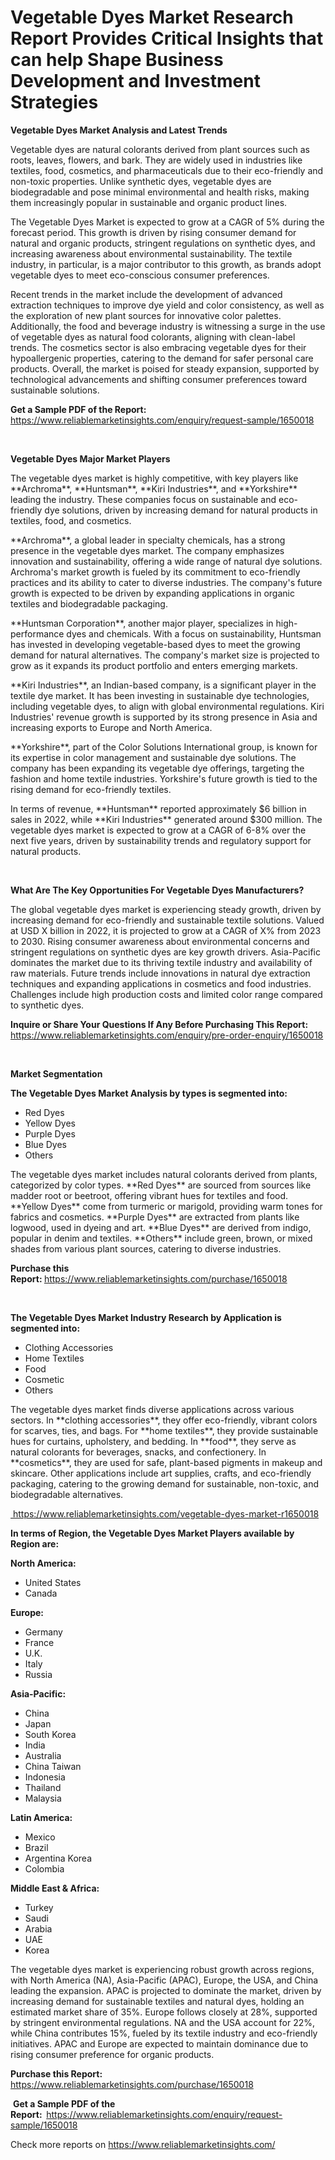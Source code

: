 <p><h1>Vegetable Dyes Market Research Report Provides Critical Insights that can help Shape Business Development and Investment Strategies</h1></p><p><strong>Vegetable Dyes Market Analysis and Latest Trends</strong></p>
<p><p>Vegetable dyes are natural colorants derived from plant sources such as roots, leaves, flowers, and bark. They are widely used in industries like textiles, food, cosmetics, and pharmaceuticals due to their eco-friendly and non-toxic properties. Unlike synthetic dyes, vegetable dyes are biodegradable and pose minimal environmental and health risks, making them increasingly popular in sustainable and organic product lines.</p><p>The Vegetable Dyes Market is expected to grow at a CAGR of 5% during the forecast period. This growth is driven by rising consumer demand for natural and organic products, stringent regulations on synthetic dyes, and increasing awareness about environmental sustainability. The textile industry, in particular, is a major contributor to this growth, as brands adopt vegetable dyes to meet eco-conscious consumer preferences.</p><p>Recent trends in the market include the development of advanced extraction techniques to improve dye yield and color consistency, as well as the exploration of new plant sources for innovative color palettes. Additionally, the food and beverage industry is witnessing a surge in the use of vegetable dyes as natural food colorants, aligning with clean-label trends. The cosmetics sector is also embracing vegetable dyes for their hypoallergenic properties, catering to the demand for safer personal care products. Overall, the market is poised for steady expansion, supported by technological advancements and shifting consumer preferences toward sustainable solutions.</p></p>
<p><strong>Get a Sample PDF of the Report:&nbsp;</strong> <a href="https://www.reliablemarketinsights.com/enquiry/request-sample/1650018?utm_campaign=2113&utm_medium=2&utm_source=Github&utm_content=ia&utm_term=25012025&utm_id=vegetable-dyes">https://www.reliablemarketinsights.com/enquiry/request-sample/1650018</a></p>
<p>&nbsp;</p>
<p><strong>Vegetable Dyes Major Market Players</strong></p>
<p><p>The vegetable dyes market is highly competitive, with key players like **Archroma**, **Huntsman**, **Kiri Industries**, and **Yorkshire** leading the industry. These companies focus on sustainable and eco-friendly dye solutions, driven by increasing demand for natural products in textiles, food, and cosmetics.</p><p>**Archroma**, a global leader in specialty chemicals, has a strong presence in the vegetable dyes market. The company emphasizes innovation and sustainability, offering a wide range of natural dye solutions. Archroma's market growth is fueled by its commitment to eco-friendly practices and its ability to cater to diverse industries. The company's future growth is expected to be driven by expanding applications in organic textiles and biodegradable packaging.</p><p>**Huntsman Corporation**, another major player, specializes in high-performance dyes and chemicals. With a focus on sustainability, Huntsman has invested in developing vegetable-based dyes to meet the growing demand for natural alternatives. The company's market size is projected to grow as it expands its product portfolio and enters emerging markets.</p><p>**Kiri Industries**, an Indian-based company, is a significant player in the textile dye market. It has been investing in sustainable dye technologies, including vegetable dyes, to align with global environmental regulations. Kiri Industries' revenue growth is supported by its strong presence in Asia and increasing exports to Europe and North America.</p><p>**Yorkshire**, part of the Color Solutions International group, is known for its expertise in color management and sustainable dye solutions. The company has been expanding its vegetable dye offerings, targeting the fashion and home textile industries. Yorkshire's future growth is tied to the rising demand for eco-friendly textiles.</p><p>In terms of revenue, **Huntsman** reported approximately $6 billion in sales in 2022, while **Kiri Industries** generated around $300 million. The vegetable dyes market is expected to grow at a CAGR of 6-8% over the next five years, driven by sustainability trends and regulatory support for natural products.</p></p>
<p>&nbsp;</p>
<p><strong>What Are The Key Opportunities For Vegetable Dyes Manufacturers?</strong></p>
<p><p>The global vegetable dyes market is experiencing steady growth, driven by increasing demand for eco-friendly and sustainable textile solutions. Valued at USD X billion in 2022, it is projected to grow at a CAGR of X% from 2023 to 2030. Rising consumer awareness about environmental concerns and stringent regulations on synthetic dyes are key growth drivers. Asia-Pacific dominates the market due to its thriving textile industry and availability of raw materials. Future trends include innovations in natural dye extraction techniques and expanding applications in cosmetics and food industries. Challenges include high production costs and limited color range compared to synthetic dyes.</p></p>
<p><strong>Inquire or Share Your Questions If Any Before Purchasing This Report:</strong> <a href="https://www.reliablemarketinsights.com/enquiry/pre-order-enquiry/1650018?utm_campaign=2113&utm_medium=2&utm_source=Github&utm_content=ia&utm_term=25012025&utm_id=vegetable-dyes">https://www.reliablemarketinsights.com/enquiry/pre-order-enquiry/1650018</a></p>
<p>&nbsp;</p>
<p><strong>Market Segmentation</strong></p>
<p><strong>The Vegetable Dyes Market Analysis by types is segmented into:</strong></p>
<p><ul><li>Red Dyes</li><li>Yellow Dyes</li><li>Purple Dyes</li><li>Blue Dyes</li><li>Others</li></ul></p>
<p><p>The vegetable dyes market includes natural colorants derived from plants, categorized by color types. **Red Dyes** are sourced from sources like madder root or beetroot, offering vibrant hues for textiles and food. **Yellow Dyes** come from turmeric or marigold, providing warm tones for fabrics and cosmetics. **Purple Dyes** are extracted from plants like logwood, used in dyeing and art. **Blue Dyes** are derived from indigo, popular in denim and textiles. **Others** include green, brown, or mixed shades from various plant sources, catering to diverse industries.</p></p>
<p><strong>Purchase this Report:&nbsp;</strong><a href="https://www.reliablemarketinsights.com/purchase/1650018?utm_campaign=2113&utm_medium=2&utm_source=Github&utm_content=ia&utm_term=25012025&utm_id=vegetable-dyes">https://www.reliablemarketinsights.com/purchase/1650018</a></p>
<p>&nbsp;</p>
<p><strong>The Vegetable Dyes Market Industry Research by Application is segmented into:</strong></p>
<p><ul><li>Clothing Accessories</li><li>Home Textiles</li><li>Food</li><li>Cosmetic</li><li>Others</li></ul></p>
<p><p>The vegetable dyes market finds diverse applications across various sectors. In **clothing accessories**, they offer eco-friendly, vibrant colors for scarves, ties, and bags. For **home textiles**, they provide sustainable hues for curtains, upholstery, and bedding. In **food**, they serve as natural colorants for beverages, snacks, and confectionery. In **cosmetics**, they are used for safe, plant-based pigments in makeup and skincare. Other applications include art supplies, crafts, and eco-friendly packaging, catering to the growing demand for sustainable, non-toxic, and biodegradable alternatives.</p></p>
<p><a href="https://www.reliablemarketinsights.com/vegetable-dyes-market-r1650018?utm_campaign=2113&utm_medium=2&utm_source=Github&utm_content=ia&utm_term=25012025&utm_id=vegetable-dyes">&nbsp;https://www.reliablemarketinsights.com/vegetable-dyes-market-r1650018</a></p>
<p><strong>In terms of Region, the Vegetable Dyes Market Players available by Region are:</strong></p>
<p>
    <p> <strong> North America: </strong>
        <ul>
            <li>United States</li>
            <li>Canada</li>
        </ul>
        </p> 
    <p> <strong> Europe: </strong>
        <ul>
            <li>Germany</li>
            <li>France</li>
            <li>U.K.</li>
            <li>Italy</li>
            <li>Russia</li>
        </ul>
        </p> 
    <p> <strong> Asia-Pacific: </strong>
        <ul>
            <li>China</li>
            <li>Japan</li>
            <li>South Korea</li>
            <li>India</li>
            <li>Australia</li>
            <li>China Taiwan</li>
            <li>Indonesia</li>
            <li>Thailand</li>
            <li>Malaysia</li>
        </ul>
        </p> 
    <p> <strong> Latin America: </strong>
        <ul>
            <li>Mexico</li>
            <li>Brazil</li>
            <li>Argentina Korea</li>
            <li>Colombia</li>
        </ul>
        </p> 
    <p> <strong> Middle East & Africa: </strong>
        <ul>
            <li>Turkey</li>
            <li>Saudi</li>
            <li>Arabia</li>
            <li>UAE</li>
            <li>Korea</li>
        </ul>
    </p>
    </p>
<p><p>The vegetable dyes market is experiencing robust growth across regions, with North America (NA), Asia-Pacific (APAC), Europe, the USA, and China leading the expansion. APAC is projected to dominate the market, driven by increasing demand for sustainable textiles and natural dyes, holding an estimated market share of 35%. Europe follows closely at 28%, supported by stringent environmental regulations. NA and the USA account for 22%, while China contributes 15%, fueled by its textile industry and eco-friendly initiatives. APAC and Europe are expected to maintain dominance due to rising consumer preference for organic products.</p></p>
<p><strong>Purchase this Report: </strong><a href="https://www.reliablemarketinsights.com/purchase/1650018?utm_campaign=2113&utm_medium=2&utm_source=Github&utm_content=ia&utm_term=25012025&utm_id=vegetable-dyes">https://www.reliablemarketinsights.com/purchase/1650018</a></p>
<p>&nbsp;<strong>Get a Sample PDF of the Report:&nbsp;&nbsp;</strong><a href="https://www.reliablemarketinsights.com/enquiry/request-sample/1650018?utm_campaign=2113&utm_medium=2&utm_source=Github&utm_content=ia&utm_term=25012025&utm_id=vegetable-dyes">https://www.reliablemarketinsights.com/enquiry/request-sample/1650018</a></p>
<p><strong></strong></p>
<p>Check more reports on <a href="https://www.reliablemarketinsights.com/?utm_campaign=2113&utm_medium=2&utm_source=Github&utm_content=ia&utm_term=25012025&utm_id=vegetable-dyes">https://www.reliablemarketinsights.com/</a></p>